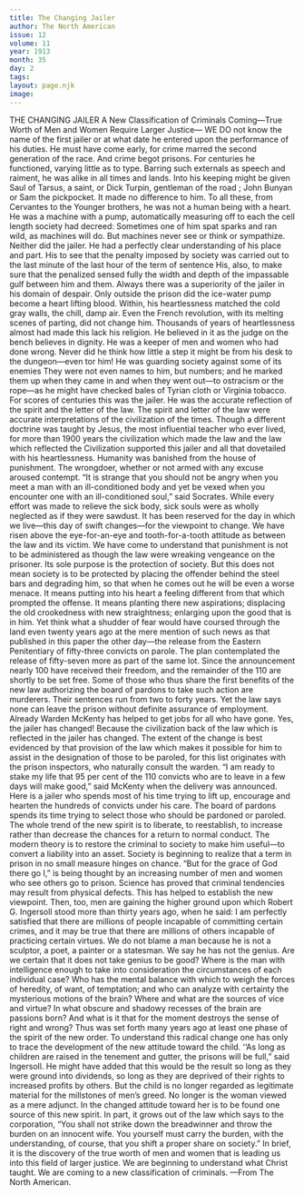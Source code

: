 ```yaml
---
title: The Changing Jailer
author: The North American
issue: 12
volume: 11
year: 1913
month: 35
day: 2
tags:
layout: page.njk
image:
---
```

THE CHANGING JAILER    A New Classification of Criminals Coming—True Worth of Men and Women Require Larger Justice—    WE DO not know the name of the first jailer or at what date he entered upon the performance of his duties. He must have come early, for crime marred the second generation of the race. And crime begot prisons.    For centuries he functioned, varying little as to type. Barring such externals as speech and raiment, he was alike in all times and lands. Into his keeping might be given Saul of Tarsus, a saint, or Dick Turpin, gentleman of the road ; John Bunyan or Sam the pickpocket. It made no difference to him. To all these, from Cervantes to the Younger brothers, he was not a human being with a heart. He was a machine with a pump, automatically measuring off to each the cell length society had decreed: Sometimes one of him spat sparks and ran wild, as machines will do. But machines never see or think or sympathize. Neither did the jailer. He had a perfectly clear understanding of his place and part. His to see that the penalty imposed by society was carried out to the last minute of the last hour of the term of sentence His, also, to make sure that the penalized sensed fully the width and depth of the impassable gulf between him and them. Always there was a superiority of the jailer in his domain of despair.   Only outside the prison did the ice-water pump become a heart lifting blood. Within, his heartlessness matched the cold gray walls, the chill, damp air. Even the French revolution, with its melting scenes of parting, did not change him. Thousands of years of heartlessness almost had made this lack his religion. He believed in it as the judge on the bench believes in dignity.    He was a keeper of men and women who had done wrong. Never did he think how little a step it might be from his desk to the dungeon—even tor him! He was guarding society against some of its enemies They were not even names to him, but numbers; and he marked them up when they came in and when they went out—to ostracism or the rope—as he might have checked bales of Tyrian cloth or Virginia tobacco.    For scores of centuries this was the jailer.    He was the accurate reflection of the spirit and the letter of the law.    The spirit and letter of the law were accurate interpretations of the civilization of the times.    Though a different doctrine was taught by Jesus, the most influential teacher who ever lived, for more than 1900 years the civilization which made the law and the law which reflected the Civilization supported this jailer and all that dovetailed with his heartlessness. Humanity was banished from the house of punishment.   The wrongdoer, whether or not armed with any excuse aroused contempt. “It is strange that you should not be angry when you meet a man with an ill-conditioned body and yet be vexed when you encounter one with an ill-conditioned soul,” said Socrates. While every effort was made to relieve the sick body, sick souls were as wholly neglected as if they were sawdust.    It has been reserved for the day in which we live—this day of swift changes—for the viewpoint to change. We have risen above the eye-for-an-eye and tooth-for-a-tooth attitude as between the law and its victim. We have come to understand that punishment is not to be administered as though the law were wreaking vengeance on the prisoner.    Its sole purpose is the protection of society. But this does not mean society is to be protected by placing the offender behind the steel bars and degrading him, so that when he comes out he will be even a worse menace.    It means putting into his heart a feeling different from that which prompted the offense. It means planting there new aspirations; displacing the old crookedness with new straightness; enlarging upon the good that is in him.    Yet think what a shudder of fear would have coursed through the land even twenty years ago at the mere mention of such news as that published in this paper the other day—the release from the Eastern Penitentiary of fifty-three convicts on parole. The plan contemplated the release of fifty-seven more as part of the same lot. Since the announcement nearly 100 have received their freedom, and the remainder of the 110 are shortly to be set free.    Some of those who thus share the first benefits of the new law authorizing the board of pardons to take such action are murderers. Their sentences run from two to forty years. Yet the law says none can leave the prison without definite assurance of employment. Already Warden McKenty has helped to get jobs for all who have gone.    Yes, the jailer has changed! Because the civilization back of the law which is reflected in the jailer has changed. The extent of the change is best evidenced by that provision of the law which makes it possible for him to assist in the designation of those to be paroled, for this list originates with the prison inspectors, who naturally consult the warden.    “I am ready to stake my life that 95 per cent of the 110 convicts who are to leave in a few days will make good,” said McKenty when the delivery was announced.    Here is a jailer who spends most of his time trying to lift up, encourage and hearten the hundreds of convicts under his care. The board of pardons spends its time trying to select those who should be pardoned or paroled. The whole trend of the new spirit is to liberate, to reestablish, to increase rather than decrease the chances for a return to normal conduct. The modern theory is to restore the criminal to society to make him useful—to convert a liability into an asset.    Society is beginning to realize that a term in prison in no small measure hinges on chance. “But for the grace of God there go I,” is being thought by an increasing number of men and women who see others go to prison. Science has proved that criminal tendencies may result from physical defects. This has helped to establish the new viewpoint. Then, too, men are gaining the higher ground upon which Robert G. Ingersoll stood more than thirty years ago, when he said:    I am perfectly satisfied that there are millions of people incapable of committing certain crimes, and it may be true that there are millions of others incapable of practicing certain virtues. We do not blame a man because he is not a sculptor, a poet, a painter or a statesman. We say he has not the genius. Are we certain that it does not take genius to be good? Where is the man with intelligence enough to take into consideration the circumstances of each individual case? Who has the mental balance with which to weigh the forces of heredity, of want, of temptation; and who can analyze with certainty the mysterious motions of the brain? Where and what are the sources of vice and virtue? In what obscure and shadowy recesses of the brain are passions born? And what is it that for the moment destroys the sense of right and wrong?    Thus was set forth many years ago at least one phase of the spirit of the new order. To understand this radical change one has only to trace the development of the new attitude toward the child. ‘‘As long as children are raised in the tenement and gutter, the prisons will be full,” said Ingersoll. He might have added that this would be the result so long as they were ground into dividends, so long as they are deprived of their rights to increased profits by others. But the child is no longer regarded as legitimate material for the millstones of men’s greed.    No longer is the woman viewed as a mere adjunct. In the changed attitude toward her is to be found one source of this new spirit. In part, it grows out of the law which says to the corporation, “You shall not strike down the breadwinner and throw the burden on an innocent wife. You yourself must carry the burden, with the understanding, of course, that you shift a proper share on society.”    In brief, it is the discovery of the true worth of men and women that is leading us into this field of larger justice. We are beginning to understand what Christ taught. We are coming to a new classification of criminals. —From The North American. 
